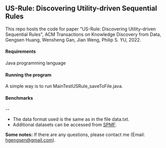 ## US-Rule: Discovering Utility-driven Sequential Rules
This repo hosts the code for paper "US-Rule: Discovering Utility-driven Sequential Rules", ACM Transactions on Knowledge Discovery from Data, Gengsen Huang, Wensheng Gan, Jian Weng, Philip S. YU, 2022.


#### Requirements
Java programming language

#### Running the program
A simple way is to run MainTestUSRule_saveToFile.java.

#### Benchmarks
--
- The data format used is the same as in the file data.txt.
- Additional datasets can be accessed from [SPMF](http://www.philippe-fournier-viger.com/spmf/index.php?link=datasets.php).

**Some notes:**
If there are any questions, please contact me (Email: hgengsen@gmail.com).
